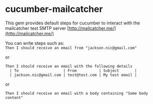 # cucumber-mailcatcher
This gem provides default steps for cucumber to interact with the mailcatcher test SMTP server [http://mailcatcher.me/](http://mailcatcher.me/)

You can write steps such as:  
`Then I should receive an email from "jackson.nic@gmail.com"`

or  

```
Then I should receive an email with the following details
  | To                    | From          | Subject       |
  | jackson.nic@gmail.com | test@test.com | My test email | 
```

or   

`Then I should receive an email with a body containing "Some body content"`

